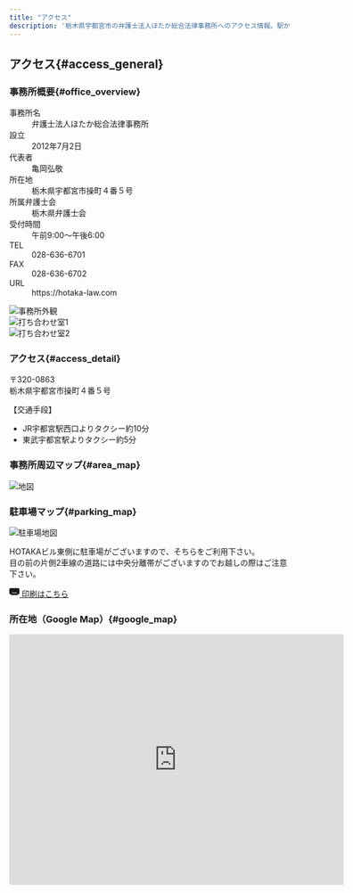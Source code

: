 ```yaml
---
title: "アクセス"
description: '栃木県宇都宮市の弁護士法人ほたか総合法律事務所へのアクセス情報。駅からの交通手段、駐車場、地図、Google Mapを掲載しています。'
---
```


## アクセス{#access_general}

### 事務所概要{#office_overview}

<dl class="basic">
<dt>事務所名</dt>
<dd>弁護士法人ほたか総合法律事務所</dd>
<dt>設立</dt>
<dd>2012年7月2日</dd>
<dt>代表者</dt>
<dd>亀岡弘敬</dd>
<dt>所在地</dt>
<dd>栃木県宇都宮市操町４番５号</dd>
<dt>所属弁護士会</dt>
<dd>栃木県弁護士会</dd>
<dt>受付時間</dt>
<dd>午前9:00～午後6:00</dd>
<dt>TEL</dt>
<dd>028-636-6701</dd>
<dt>FAX</dt>
<dd>028-636-6702</dd>
<dt>URL</dt>
<dd>https://hotaka-law.com</dd>
</dl>




<div class="row mt-4">
    <div class="col-md-4 mb-3">
      <img src="/images/access/office1.jpg" class="img-fluid rounded shadow-sm" alt="事務所外観">
    </div>
    <div class="col-md-4 mb-3">
      <img src="/images/access/office2.jpg" class="img-fluid rounded shadow-sm" alt="打ち合わせ室1">
    </div>
    <div class="col-md-4 mb-3">
      <img src="/images/access/office3.jpg" class="img-fluid rounded shadow-sm" alt="打ち合わせ室2">
    </div>
</div>


<div class="card border-0 bg-light p-4 shadow-sm mb-5">

### アクセス{#access_detail}

<p class="mb-2">
〒320-0863<br>
栃木県宇都宮市操町４番５号
</p>

<p class="fw-bold mb-2">【交通手段】</p>
<ul class="mb-4 ps-3">
<li>JR宇都宮駅西口よりタクシー約10分</li>
<li>東武宇都宮駅よりタクシー約5分</li>
</ul>


### 事務所周辺マップ{#area_map}

<img src="/images/access/map.png" class="img-fluid rounded shadow-sm" alt="地図">


### 駐車場マップ{#parking_map}

<img src="/images/access/map-parking.png" class="img-fluid rounded shadow-sm" alt="駐車場地図">

HOTAKAビル東側に駐車場がございますので、そちらをご利用下さい。  
目の前の片側2車線の道路には中央分離帯がございますのでお越しの際はご注意下さい。



<a href="/images/access/map2.pdf" target="_blank" rel="noopener"
   class="btn btn-danger d-inline-flex align-items-center px-4 py-2">
  <svg xmlns="http://www.w3.org/2000/svg" width="18" height="18" fill="currentColor"
       class="me-2" viewBox="0 0 16 16">
    <path d="M2 2a2 2 0 0 0-2 2v6a2 2 0 0 0 2 2h1v2a1 1 0 0 0 1 1h8a1 1 0 0 0 1-1v-2h1a2 2 0 0 0 2-2V4a2 2 0 0 0-2-2H2zm11 11v2H3v-2h10zm-1-3.5a.5.5 0 0 1-.5.5h-7a.5.5 0 0 1 0-1h7a.5.5 0 0 1 .5.5z"/>
  </svg>
  印刷はこちら
</a>


### 所在地（Google Map）{#google_map}

<div class="card-footer bg-white border-0">
<div class="ratio ratio-4x3">
<iframe src="https://www.google.com/maps/embed?pb=!1m14!1m8!1m3!1d6409.618998115549!2d139.870836!3d36.558706!3m2!1i1024!2i768!4f13.1!3m3!1m2!1s0x601f67c6129ed48f%3A0x7d835413fa56b551!2z5pel5pys44CB44CSMzIwLTA4NjMg5qCD5pyo55yM5a6H6YO95a6u5biC5pON55S677yU4oiS77yVIO-8qO-8r--8tO-8oe-8q--8oeODk-ODqw!5e0!3m2!1sja!2sus!4v1745193420657!5m2!1sja!2sus" width="600" height="450" style="border:0;" allowfullscreen="" loading="lazy" referrerpolicy="no-referrer-when-downgrade"></iframe>

</div>
</div>



</div>
